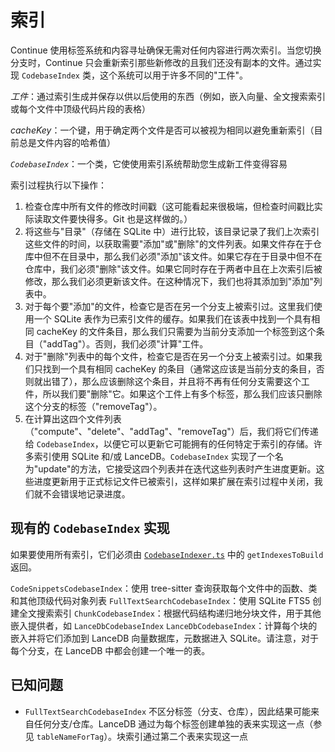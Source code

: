 # 索引

Continue 使用标签系统和内容寻址确保无需对任何内容进行两次索引。当您切换分支时，Continue 只会重新索引那些新修改的且我们还没有副本的文件。通过实现 `CodebaseIndex` 类，这个系统可以用于许多不同的"工件"。

_工件_：通过索引生成并保存以供以后使用的东西（例如，嵌入向量、全文搜索索引或每个文件中顶级代码片段的表格）

_cacheKey_：一个键，用于确定两个文件是否可以被视为相同以避免重新索引（目前总是文件内容的哈希值）

_`CodebaseIndex`_：一个类，它使使用索引系统帮助您生成新工件变得容易

索引过程执行以下操作：

1. 检查仓库中所有文件的修改时间戳（这可能看起来很极端，但检查时间戳比实际读取文件要快得多。Git 也是这样做的。）
2. 将这些与"目录"（存储在 SQLite 中）进行比较，该目录记录了我们上次索引这些文件的时间，以获取需要"添加"或"删除"的文件列表。如果文件存在于仓库中但不在目录中，那么我们必须"添加"该文件。如果它存在于目录中但不在仓库中，我们必须"删除"该文件。如果它同时存在于两者中且在上次索引后被修改，那么我们必须更新该文件。在这种情况下，我们也将其添加到"添加"列表中。
3. 对于每个要"添加"的文件，检查它是否在另一个分支上被索引过。这里我们使用一个 SQLite 表作为已索引文件的缓存。如果我们在该表中找到一个具有相同 cacheKey 的文件条目，那么我们只需要为当前分支添加一个标签到这个条目（"addTag"）。否则，我们必须"计算"工件。
4. 对于"删除"列表中的每个文件，检查它是否在另一个分支上被索引过。如果我们只找到一个具有相同 cacheKey 的条目（通常这应该是当前分支的条目，否则就出错了），那么应该删除这个条目，并且将不再有任何分支需要这个工件，所以我们要"删除"它。如果这个工件上有多个标签，那么我们应该只删除这个分支的标签（"removeTag"）。
5. 在计算出这四个文件列表（"compute"、"delete"、"addTag"、"removeTag"）后，我们将它们传递给 `CodebaseIndex`，以便它可以更新它可能拥有的任何特定于索引的存储。许多索引使用 SQLite 和/或 LanceDB。`CodebaseIndex` 实现了一个名为"update"的方法，它接受这四个列表并在迭代这些列表时产生进度更新。这些进度更新用于正式标记文件已被索引，这样如果扩展在索引过程中关闭，我们就不会错误地记录进度。

## 现有的 `CodebaseIndex` 实现

如果要使用所有索引，它们必须由 [`CodebaseIndexer.ts`](./CodebaseIndexer.ts) 中的 `getIndexesToBuild` 返回。

`CodeSnippetsCodebaseIndex`：使用 tree-sitter 查询获取每个文件中的函数、类和其他顶级代码对象列表
`FullTextSearchCodebaseIndex`：使用 SQLite FTS5 创建全文搜索索引
`ChunkCodebaseIndex`：根据代码结构递归地分块文件，用于其他嵌入提供者，如 `LanceDbCodebaseIndex`
`LanceDbCodebaseIndex`：计算每个块的嵌入并将它们添加到 LanceDB 向量数据库，元数据进入 SQLite。请注意，对于每个分支，在 LanceDB 中都会创建一个唯一的表。

## 已知问题

- `FullTextSearchCodebaseIndex` 不区分标签（分支、仓库），因此结果可能来自任何分支/仓库。LanceDB 通过为每个标签创建单独的表来实现这一点（参见 `tableNameForTag`）。块索引通过第二个表来实现这一点 
